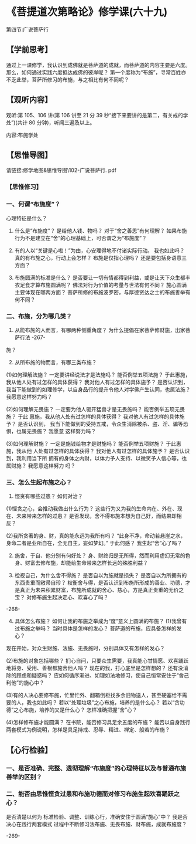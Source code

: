 
 # 《菩提道次第略论》修学课(六十九)
第四节:广说菩萨行
## 【学前思考】

通过上一课修学，我认识到成佛就是菩萨道的成就，而菩萨道的内容主要是六度。
那么，如何通过实践六度抵达成佛的彼岸呢？
第一个度称为“布施”，寻常百姓亦不乏此举，菩萨所修习的布施，与之相比有何不同呢？

## 【观听内容】

观听:第 105、106 讲(第 106 讲至 21 分 39 秒“接下来要讲的是第二，有关戒的学处”)(共计 80 分钟)，听闻三遍及以上。

内容:布施学处

## 【思惟导图】

请链接:修学地图&思惟导图\102-广说菩萨行. pdf

### 【思惟修习】

### 一、何谓“布施度”？

心理特征是什么？

1. 什么是“布施度”？
   是给他人钱、物吗？
   对于“舍之善思”有何理解？
   如果布施行为不是建立在“舍”的心理基础上，可否谓之为“布施度”？

2. 有的人以“关键是心啦！”为由，心安理得地不付诸实际行动。
   我也如此吗？
   真的有布施之心，行动上会怎样？
   布施是仅指心理吗？
   还是要包括身语意三方面？

3. 布施圆满的标准是什么？
   是否要让一切有情都得到利益，或是让天下众生都丰衣足食才算布施圆满呢？
   佛法对行为价值的考量与世法有何不同？
   施心圆满主要体现在哪两方面？
   菩萨所修的布施波罗密，与厚德贤达之士的布施善举有何不同？

### 二、布施，分为哪几类？

1. 从能布施的人而言，有哪两种侧重角度？
   为什么提倡在家菩萨修财施，出家菩萨行法
   -267-

施？

2. 从所布施的物而言，有哪三类布施？

(1)如何理解法施？
一定要讲经说法才是法施吗？
能否例举五项法施？
于此惠施，我从他人处有过怎样的具体获得？
我对他人有过怎样的具体施予？
是否认识到，我当下能做到的如理修学，以自身品行的提升令他人对学佛产生认同，也属法施？
我愿意这样努力吗？

(2)如何理解无畏施？
一定要为他人驱开猛兽才是无畏施吗？
能否例举五项无畏施？
于此
惠施，我从他人处有过怎样的具体获得？
我对他人有过怎样的具体施予？
是否认识到，
我当下能做到的受持五戒，令众生消除被杀、盗、淫、骗等恐惧，也属无畏施？
我愿意
这样努力吗？

(3)如何理解财施？
一定是施钱给物才是财施吗？
能否例举五项财施？
于此惠施，我从他
人处有过怎样的具体获得？
我对他人有过怎样的具体施予？
是否认识到，我利用当下所
拥有的身体之内财，以体力予人支持、以微笑予人信心等，也属财施？
我愿意这样努力
吗？

### 三、怎么生起布施之心？

1. 悭贪有哪些过患？
   如何对治？

(1)悭贪之心，会推动我做出什么行为？
这些行为又为我的生命内在、外在、现在、未来带来怎样的过患？
是否发现，舍不得布施本想为自己好，而结果却相反？

(2)我所贪著的身、财，真的能永远为我所有吗？
“此身不净，命动若悬崖之水，身命二者是业所自在，全无自主，妄如梦幻。”
于此何感？
我生起“舍”心了吗？

2. 施舍，于自、他分别有何好处？
   身、财终归是无所得，然而利用虚幻无常的色身、财富去修布施，却能给生命带来怎样长远的殊胜利益？

3. 检视自己，为什么舍不得施？
   是否自以为施就是损失？
   是否自以为所拥有的东西贵重而敝帚自珍？
   权衡舍与得，是否认识到布施所形成的善业、功德，才是真正为未来积累财富，布施所成就的舍心、慈心，方是真正贵重的无价之宝？
   对修布施生起决定心、欢喜心了吗？

-268-

4. 具体怎么布施？
   如何让我的布施之举成为“度”意义上圆满的布施？
   (1)我曾有过布施之举吗？
   当时具体是怎样的发心？
   菩萨道的布施，应具备怎样的发心？

现在开始，对众生财施、法施、无畏施时，分别具体又有怎样的发心？

(2)布施的对象包括哪些？
扪心自问，只要众生需要，我真能心甘情愿、欢喜踊跃地将身、受用、善根都施舍他人吗？
现在的我，打心底里是怎样想的？
还有没消除的顾虑和疑惑吗？
应如何循序渐进、如理如法地修习，使自己恒常安住于“舍己利他”的施心中？

(3)有的人决心要修布施，忙里忙外、翻箱倒柜找多余旧物送人，甚至硬塞给不需要的人，我也如此吗？
若以“处理垃圾”之心布施，培养的是什么心？
若以“贪功德”之心布施，培养的又是什么心？
怎样准确把握“舍”心？

(4)怎样修布施才能圆满？
在书院，能否修习具足余五度的布施？
能否以自身践行两套模式为例说明，怎样是具足持戒、忍辱、精进、禅定、般若的布施？

## 【心行检验】

### 一、是否准确、完整、透彻理解“布施度”的心理特征以及与普通布施善举的区别？

### 二、能否由思惟悭贪过患和布施功德而对修习布施生起欢喜踊跃之心？

是否清楚以何为
标准检验、调整、训练心行，准确安住于圆满“施心”中？
我是否决心在践行两套模式
过程中不断修习法布施、无畏布施、财布施，成就布施度？

-269-